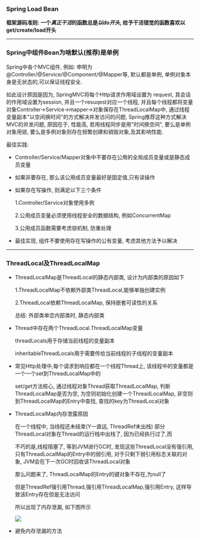### Spring Load Bean

**框架源码准则: 一个*真正干活*的函数总是*以do开头*, 给予干活错觉的函数喜欢以get/create/load开头**













































---

### Spring中组件Bean为啥默认(推荐)是单例

Spring中各个MVC组件, 例如: 申明为@Controller/@Service/@Component/@Mapper等, 默认都是单例, 单例对象本身是无状态的,可以保证线程安全.

如此设计原因是因为, SpringMVC将每个Http请求作用域设置为 request, 其会话的作用域设置为session, 并且一个resuqest对应一个线程, 并且每个线程都将变量对象Controller->Service->mapper->对象保存在ThreadLocalMap中, 通过线程变量副本"以空间换时间"的方式解决并发访问的问题, Spring推荐这种方式解决MVC的并发问题, 原因在于, 性能高, 若用线程同步是用"时间换空间", 要么是单例对象用锁, 要么是多例对象则存在频繁创建和销毁对象,及其影响性能.

最佳实践: 

- Controller/Service/Mapper对象中不要存在公用的全局成员变量或是静态成员变量

- 如果非要存在, 那么该公用成员变量最好是固定值,只有读操作

- 如果存在写操作, 则满足以下三个条件

  1.Controller/Service对象使用多例

  2.公用成员变量必须使用线程安全的数据结构, 例如ConcurrentMap

  3.公用成员函数需要考虑锁机制, 防重处理

- 最佳实现, 组件不要使用存在写操作的公有变量, 考虑其他方法予以解决



---

### ThreadLocal及ThreadLocalMap

- ThreadLocalMap是ThreadLocal的静态内部类, 设计为内部类的原因如下

  1.ThreadLocalMap不依赖外部类ThreadLocal,能够单独创建实例

  2.ThreadLocal依赖ThreadLocalMap, 保持嵌套可读性的关系

  总结: 外部类单恋内部类时, 静态内部类

- Thread中存在两个ThreadLocal.ThreadLocalMap变量

  threadLocals用于存储当前线程的变量副本

  inheritableThreadLocals用于需要传给当前线程的子线程的变量副本

- 常见Http处理中,每个请求到响应都在一个线程Thread上, 该线程中的变量都是一个一个set到ThreadLocalMap中的

  set/get方法核心, 通过线程对象Thread获取ThreadLocalMap, 判断ThreadLocalMap是否为空, 为空则初始化创建一个ThreadLocalMap, 非空则到ThreadLocalMap的Entry中查找, 查找的key为ThreadLocal对象

- ThreadLocalMap内存泄露原因

  在一个线程中, 当线程还未结束(Y一直运, ThreadRef未出栈) 部分ThreadLocal对象在Thread的运行栈中出栈了, 因为已经执行过了,而

  不巧的是,线程阻塞了, 等到JVM进行GC时, 发现这些ThreadLocal没有强引用, 只有ThreadLocalMap的Entry中的弱引用, 对于只剩下弱引用标志关联的对象, JVM会在下一次GC时回收该ThreadLocal对象

  那么问题来了, ThreadLocalMap的Entry的键对象不存在,为null了

  但是ThreadRef强引用Thread,强引用ThreadLocalMap,强引用Entry, 这样导致该Entry存在但是无法访问

  所以出现了内存泄漏, 如下图所示

  ![](https://images2015.cnblogs.com/blog/1156565/201707/1156565-20170724121152430-1111069410.png)

- 避免内存泄漏的方法

  














































































































